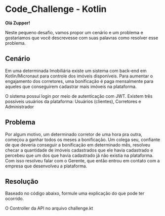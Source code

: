 # Code_Challenge - Kotlin

**Olá Zupper!**

Neste pequeno desafio, vamos propor um cenário e um problema e gostariamos que você descrevesse com suas palavras como resolver esse problema.

## Cenário
Em uma determinada Imobiliária existe um sistema com back-end em Kotlin/Micronaut para controle dos imóveis disponíveis.
Para aumentar o engajamento dos corretores, uma bonificação é paga mensalmente para aqueles que conseguirem cadastrar mais imóveis na plataforma.

O sistema possuí login por meio de autenticação com JWT. Existem três possíveis usuários da plataforma: Usuários (clientes), Corretores e Administrador

## Problema
Por algum motivo, um determinado corretor de uma hora pra outra, começou a ganhar todos os meses a bonificação. Um colega seu, confiante de que deveria conseguir
a bonificação em determinado mês, resolveu checar a quantidade de imóveis cadastrados que ele havia cadastrado e percebeu que um dos que havia cadastrado já não
existia na plataforma. Com isso resolveu falar com o Gerente, que então entrou em contato com a empresa que desenvolveu a plataforma.

## Resolução
Baseado no código abaixo, formule uma explicação do que pode ter ocorrido.

O Controller da API no arquivo challenge.kt